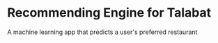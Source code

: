 # Recommending Engine for Talabat
A machine learning app that predicts a user's preferred restaurant 
